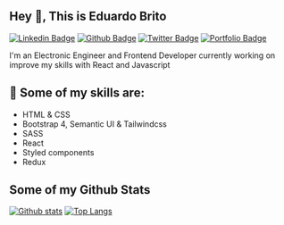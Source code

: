 ## Hey 👋, This is Eduardo Brito
[![Linkedin Badge](https://img.shields.io/badge/-eduardobrito7-0072b1?style=flat&logo=Linkedin&logoColor=white&link=https://www.linkedin.com/in/eduardo-brito7/)](https://www.linkedin.com/in/eduardo-brito7/) [![Github Badge](https://img.shields.io/badge/-edabrito7-grey?style=flat&logo=github&logoColor=white&link=https://github.com/edabrito7/)](https://www.github.com/edabrito7/) [![Twitter Badge](https://img.shields.io/badge/-edabrito7-00acee?style=flat&logo=twitter&logoColor=white&link=https://twitter.com/edabrito7/)](https://www.twitter.com/edabrito7/) [![Portfolio Badge](https://img.shields.io/badge/portfolio-web-blue?style=flat&link=https://edabrito7.netlify.app/)](https://edabrito7.netlify.app/) <p align='left'>I'm an Electronic Engineer and Frontend Developer currently working on improve my skills with React and Javascript</p>
 ## :muscle: Some of my skills are:
<ul>
<li>HTML & CSS</li>
<li>Bootstrap 4, Semantic UI & Tailwindcss</li>
<li>SASS</li>
<li>React</li>
<li>Styled components</li>
<li>Redux</li>
</ul>

## Some of my Github Stats


[![Github stats](https://github-readme-stats.vercel.app/api?username=edabrito7&show_icons=true&include_all_commits=true)](https://github.com/edabrito7/github-readme-stats)
[![Top Langs](https://github-readme-stats.vercel.app/api/top-langs/?username=edabrito7&layout=compact)](https://github.com/edabrito7/github-readme-stats)

